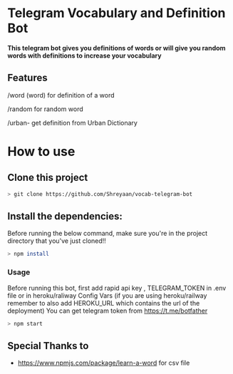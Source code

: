 # Telegram Vocabulary and Definition Bot
**This telegram bot gives you definitions of words or will give you random words with definitions to increase your vocabulary**

## Features
/word (word) for definition of a word

/random for random word 

/urban- get definition from Urban Dictionary

# How to use
## Clone this project

```bash
> git clone https://github.com/Shreyaan/vocab-telegram-bot
```

## Install the dependencies:
Before running the below command, make sure you're in the project directory that
you've just cloned!!
```bash
> npm install
```

### Usage
Before running this bot, first add rapid api key , TELEGRAM_TOKEN in .env file or in heroku/raliway Config Vars (if you are using heroku/railway remember to also add HEROKU_URL which contains the url of the deployment) 
You can get telegram token from https://t.me/botfather

```bash
> npm start
```

## Special Thanks to
* https://www.npmjs.com/package/learn-a-word for csv file
